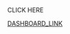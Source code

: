 CLICK HERE

[DASHBOARD_LINK](https://public.tableau.com/views/KARAMOJA_17244997543140/Dashboard1?:language=en-US&publish=yes&:sid=&:redirect=auth&:display_count=n&:origin=viz_share_link)
